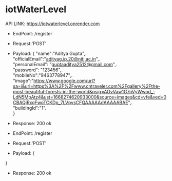 # iotWaterLevel

API LINK: https://iotwaterlevel.onrender.com

- EndPoint: /register
- Request:'POST'
- Payload: {
  "name":"Aditya Gupta",.  
  "officialEmail":"adityag.ip.20@nitj.ac.in",.   
  "personalEmail": "guptaaditya2512@gmail.com",.   
  "password": "123456",.   
  "mobileNo":"9463778947",.   
  "image":"https://www.google.com/url?sa=i&url=https%3A%2F%2Fwww.cntraveler.com%2Fgallery%2Fthe-most-beautiful-forests-in-the-world&psig=AOvVaw1G7nVyWwod_-LdN5MpAtz4&ust=1668274620933000&source=images&cd=vfe&ved=0CBAQjRxqFwoTCKDp_7LVpvsCFQAAAAAdAAAAABAE",.   
  "buildingId":"1".   
}

- Response: 200 ok


- EndPoint: /register
- Request:'POST'
- Payload: {
  
}

- Response: 200 ok
